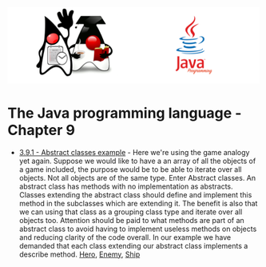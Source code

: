 ![](/assets/javarepologo.png)

# The Java programming language - Chapter 9


- [3.9.1 - Abstract classes example](/src/com/irisida/lang/part03/chapter09/abstractclasses/gameobjectexample/App.java) - Here we're using the game analogy yet again. Suppose we would like to have a an array of all the objects of a game included, the purpose would be to be able to iterate over all objects. Not all objects are of the same type. Enter Abstract classes. An abstract class has methods with no implementation as abstracts. Classes extending the abstract class should define and implement this method in the subclasses which are extending it. The benefit is also that we can using that class as a grouping class type and iterate over all objects too. Attention should be paid to what methods are part of an abstract class to avoid having to implement useless methods on objects and reducing clarity of the code overall. In our example we have demanded that each class extending our abstract class implements a describe method. [Hero](/src/com/irisida/lang/part03/chapter09/abstractclasses//gameobjectexample/Hero.java), [Enemy](/src/com/irisida/lang/part03/chapter09/abstractclasses//gameobjectexample/Enemy.java), [Ship](/src/com/irisida/lang/part03/chapter09/abstractclasses//gameobjectexample/Ship.java)